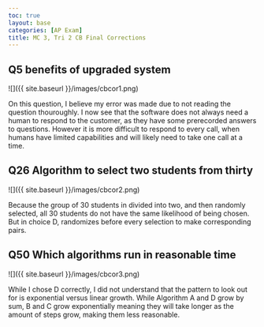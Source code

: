 ```yaml
---
toc: true
layout: base
categories: [AP Exam]
title: MC 3, Tri 2 CB Final Corrections
---
```


<h2>Q5 benefits of upgraded system</h2>

![]({{ site.baseurl }}/images/cbcor1.png)

On this question, I believe my error was made due to not reading the question thouroughly. I now see that the software does not always need a human to respond to the customer, as they have some prerecorded answers to questions. However it is more difficult to respond to every call, when humans have limited capabilities and will likely need to take one call at a time.

<h2>Q26 Algorithm to select two students from thirty</h2>

![]({{ site.baseurl }}/images/cbcor2.png)

Because the group of 30 students in divided into two, and then randomly selected, all 30 students do not have the same likelihood of being chosen. But in choice D, randomizes before every selection to make corresponding pairs.


<h2>Q50 Which algorithms run in reasonable time</h2>

![]({{ site.baseurl }}/images/cbcor3.png)

While I chose D correctly, I did not understand that the pattern to look out for is exponential versus linear growth. While Algorithm A and D grow by sum, B and C grow exponentially meaning they will take longer as the amount of steps grow, making them less reasonable.